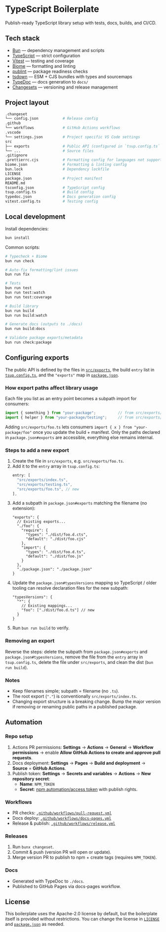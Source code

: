 # TypeScript Boilerplate

Publish-ready TypeScript library setup with tests, docs, builds, and CI/CD.

## Tech stack

- [Bun](https://bun.sh) — dependency management and scripts
- [TypeScript](https://www.typescriptlang.org) — strict configuration
- [Vitest](https://vitest.dev) — testing and coverage
- [Biome](https://biomejs.dev) — formatting and linting
- [publint](https://publint.dev) — package readiness checks
- [tsdown](https://tsdown.dev) — ESM + CJS bundles with types and sourcemaps
- [TypeDoc](https://typedoc.org) — docs generation to `docs/`
- [Changesets](https://github.com/changesets/changesets) — versioning and release management

## Project layout

```sh
.changeset
└── config.json           # Release config
.github
└── workflows             # GitHub Actions workflows
.vscode
└── settings.json         # Project specific VS Code settings
src
├── exports               # Public API (configured in `tsup.config.ts` & `package.json`)
└── ...                   # Source files
.gitignore
.prettierrc.cjs           # Formatting config for languages not supported by Biome
biome.json                # Formatting & linting config
bun.lock                  # Dependency lockfile
LICENSE
package.json              # Project manifest
README.md
tsconfig.json             # TypeScript config
tsup.config.ts            # Build config
typedoc.json              # Docs generation config
vitest.config.ts          # Testing config
```

## Local development

Install dependencies:

```sh
bun install
```

Common scripts:

```sh
# Typecheck + Biome
bun run check

# Auto-fix formatting/lint issues
bun run fix

# Tests
bun run test
bun run test:watch
bun run test:coverage

# Build library
bun run build
bun run build:watch

# Generate docs (outputs to ./docs)
bun run build:docs

# Validate package exports/metadata
bun run check:package
```

## Configuring exports

The public API is defined by the files in [`src/exports`](./src/exports), the build `entry` list in
[`tsup.config.ts`](./tsup.config.ts), and the `"exports"` map in [`package.json`](./package.json).

### How export paths affect library usage

Each file you list as an entry point becomes a subpath import for consumers:

```ts
import { something } from "your-package";          // from src/exports/index.ts (".")
import { helper } from "your-package/testing";     // from src/exports/testing.ts ("./testing")
```

Adding `src/exports/foo.ts` lets consumers `import { x } from "your-package/foo"` once you update
the build + manifest. Only the paths declared in `package.json#exports` are accessible, everything
else remains internal.

### Steps to add a new export

1. Create the file in `src/exports`, e.g. `src/exports/foo.ts`.
2. Add it to the `entry` array in `tsup.config.ts`:
   ```ts
   entry: [
     "src/exports/index.ts",
     "src/exports/testing.ts",
     "src/exports/foo.ts", // new
   ],
   ```
3. Add a subpath in `package.json#exports` matching the filename (no extension):
   ```jsonc
   "exports": {
     // Existing exports...
     "./foo": {
       "require": {
         "types": "./dist/foo.d.cts",
         "default": "./dist/foo.cjs"
       },
       "import": {
         "types": "./dist/foo.d.ts",
         "default": "./dist/foo.js"
       }
     },
     "./package.json": "./package.json"
   }
   ```
4. Update the `package.json#typesVersions` mapping so TypeScript / older tooling can resolve
   declaration files for the new subpath:
   ```jsonc
   "typesVersions": {
     "*": {
       // Existing mappings...
       "foo": ["./dist/foo.d.ts"] // new
     }
   }
   ```
5. Run `bun run build` to verify.

### Removing an export

Reverse the steps: delete the subpath from `package.json#exports` and `package.json#typesVersions`,
remove the file from the `entry` array in `tsup.config.ts`, delete the file under `src/exports`, and
clean the dist (`bun run build`).

### Notes

- Keep filenames simple; subpath = filename (no `.ts`).
- The root export (`"."`) is conventionally `src/exports/index.ts`.
- Changing export structure is a breaking change. Bump the major version if removing or renaming
  public paths in a published package.

## Automation

### Repo setup

1. Actions PR permissions: **Settings** → **Actions** → **General** → **Workflow permissions** →
   enable **Allow GitHub Actions to create and approve pull requests**.
2. Docs deployment: **Settings** → **Pages** → **Build and deployment** → **Source** = **GitHub
   Actions**.
3. Publish token: **Settings** → **Secrets and variables** → **Actions** → **New repository
   secret**:
   - **Name**: `NPM_TOKEN`
   - **Secret**: [npm automation/access
     token](https://docs.npmjs.com/creating-and-viewing-access-tokens) with publish rights.

### Workflows

- PR checks: [`.github/workflows/pull-request.yml`](./.github/workflows/pull-request.yml)
- Docs deploy: [`.github/workflows/docs-pages.yml`](./.github/workflows/docs-pages.yml)
- Release & publish: [`.github/workflows/release.yml`](./.github/workflows/release.yml)

### Releases

1. Run `bunx changeset`.
2. Commit & push (version PR will open or update).
3. Merge version PR to publish to npm + create tags (requires `NPM_TOKEN`).

### Docs

- Generated with TypeDoc to `./docs`.
- Published to GitHub Pages via docs-pages workflow.

## License

This boilerplate uses the Apache-2.0 license by default, but the boilerplate itself is provided
without restrictions. You can change the license in [`LICENSE`](./LICENSE) and
[`package.json`](./package.json) as needed.
